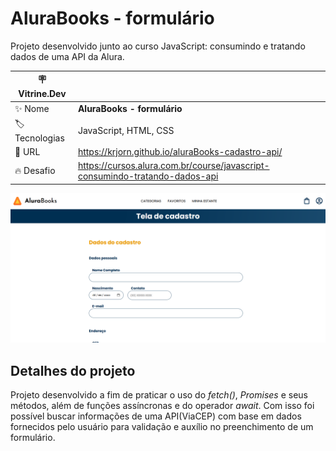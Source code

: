 # AluraBooks - formulário

Projeto desenvolvido junto ao curso JavaScript: consumindo e tratando dados de uma API da Alura.

| :placard: Vitrine.Dev ||
| ------------- | --- |
| :sparkles: Nome | **AluraBooks - formulário**
| :label: Tecnologias | JavaScript, HTML, CSS
| :rocket: URL | https://krjorn.github.io/aluraBooks-cadastro-api/
| :fire: Desafio | https://cursos.alura.com.br/course/javascript-consumindo-tratando-dados-api

![Imagem do projeto.](./img/project.png#vitrinedev)

## Detalhes do projeto

Projeto desenvolvido a fim de praticar o uso do *fetch()*, *Promises* e seus métodos, além de funções assíncronas e do operador *await*. Com isso foi possível buscar informações de uma API(ViaCEP) com base em dados fornecidos pelo usuário para validação e auxílio no preenchimento de um formulário.